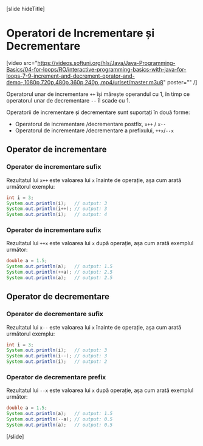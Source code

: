 [slide hideTitle]
# Operatori de Incrementare și Decrementare

[video src="https://videos.softuni.org/hls/Java/Java-Programming-Basics/04-for-loops/RO/interactive-programming-basics-with-java-for-loops-7-9-increment-and-decrement-oprator-and-demo-,1080p,720p,480p,360p,240p,.mp4/urlset/master.m3u8" poster="" /]

Operatorul unar de incrementare `++` își mărește operandul cu 1, în timp ce operatorul unar de decrementare `--` îl scade cu 1.

Operatorii de incrementare și decrementare sunt suportați în două forme:

* Operatorul de incrementare /decrementare  postfix, `x++` / `x--`
* Operatorul de incrementare /decrementare  a prefixului, `++x`/`--x`

## Operator de incrementare 

### Operator de incrementare sufix
Rezultatul lui `x++` este valoarea lui `x` înainte de operație, așa cum arată următorul exemplu:
```java live
int i = 3;
System.out.println(i);   // output: 3
System.out.println(i++); // output: 3
System.out.println(i);   // output: 4
```

### Operator de incrementare sufix
Rezultatul lui `++x` este valoarea lui `x` după operație, așa cum arată exemplul următor:
```java live
double a = 1.5;
System.out.println(a);   // output: 1.5
System.out.println(++a); // output: 2.5
System.out.println(a);   // output: 2.5
```

## Operator de decrementare 

### Operator de decrementare sufix
Rezultatul lui `x--` este valoarea lui `x` înainte de operație, așa cum arată următorul exemplu:
```java live
int i = 3;
System.out.println(i);   // output: 3
System.out.println(i--); // output: 3
System.out.println(i);   // output: 2
```

### Operator de decrementare prefix
Rezultatul lui `--x` este valoarea lui `x` după operație, așa cum arată exemplul următor:
```java live
double a = 1.5;
System.out.println(a);   // output: 1.5
System.out.println(--a); // output: 0.5
System.out.println(a);   // output: 0.5
```
[/slide]